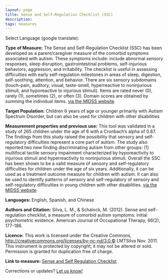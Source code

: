 ```yaml
---
layout: page
title: Sense and Self-Regulation Checklist (SSC)
description:
tags: measures
---
```


Select Language (google translate):  

<div id="google_translate_element"></div><script type="text/javascript">
function googleTranslateElementInit() {
  new google.translate.TranslateElement({pageLanguage: 'en', layout: google.translate.TranslateElement.InlineLayout.SIMPLE, gaTrack: true, gaId: 'UA-64320648-1'}, 'google_translate_element');
}
</script><script type="text/javascript" src="//translate.google.com/translate_a/element.js?cb=googleTranslateElementInit"></script>  

**Type of Measure:** The Sense and Self-Regulation Checklist (SSC) has been developed as a parent/caregiver measure of the comorbid symptoms associated with autism. These symptoms include: include abnormal sensory responses, sleep disruption, gastrointestinal problems, self-injurious behaviors, aggression, and irritability. The checklist is useful in assessing difficulties with early self-regulation milestones in areas of sleep, digestion, self-soothing, attention, and behavior. There are six sensory subdomains (touch-pain, auditory, visual, taste-smell, hyperreactive to noninjurious stimuli, and hyporeactive to injurious stimuli). Items are rated never (0), rarely (1), sometimes (2), or often (3). Domain scores are obtained by summing the individual items.
[via the MIDSS website](http://www.midss.org/content/sense-and-self-regulation-checklist-ssc)
 
**Target Population:** Children 6 years of age or younger primarily with Autism Spectrum Disorder, but can also be used for children with other disabilities 

**Measurement properties and previous use:** This tool was validated in a study of 265 children under the age of 6 with a Cronbach’s alpha of 0.87. The findings from this study raised the possibility that sensory and self-regulatory difficulties represent a core part of autism. The study also reported two new finding discriminating autism from other groups: (1) multifocal tactile sensory impairment characterized by hyporeactivity to injurious stimuli and hyperreactivity to noninjurious stimuli. Overall the SSC has been shown to be a valid measure of sensory and self-regulatory difficulties for children under the age of six years. Additionally, it can be used as a treatment outcome measure for children with autism. It can also be used to identify patterns of sensory and self-regulatory of sensory and self-regulatory difficulties in young children with other disabilities.
[via the MIDSS website](http://www.midss.org/content/sense-and-self-regulation-checklist-ssc)


**Languages:** English, Spanish, and Chinese

**Authors and Citation:** Silva, L. M., & Schalock, M. (2012). Sense and self-regulation checklist, a measure of comorbid autism symptoms: initial psychometric evidence. American Journal of Occupational Therapy, 66(2), 177-186.

**Licence:** This work is licensed under the Creative Commons, http://creativecommons.org/licenses/by-nc-nd/3.0.© LMTSilva Nov. 2011. This instrument is protected by copyright; it may not be altered or sold. Permission is granted for duplication free of charge.

**Link to measure:** 
[Sense and Self Regulation Checklist](http://www.midss.org/sites/default/files/sense_and_self-regulation_checklist_with_instructions_-_11-28-11.pdf)

Corrections or updates? [Let us know!](http://disabilitymeasures.org/contact)


